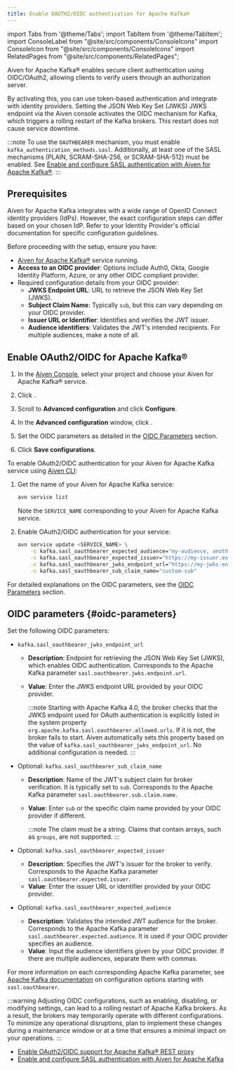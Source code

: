 ```yaml
---
title: Enable OAUTH2/OIDC authentication for Apache Kafka®
---
```


import Tabs from '@theme/Tabs';
import TabItem from '@theme/TabItem';
import ConsoleLabel from "@site/src/components/ConsoleIcons"
import ConsoleIcon from "@site/src/components/ConsoleIcons"
import RelatedPages from "@site/src/components/RelatedPages";

Aiven for Apache Kafka® enables secure client authentication using OIDC/OAuth2, allowing clients to verify users through an authorization server.

By activating this, you can use
token-based authentication and integrate with identity providers.
Setting the JSON Web Key Set (JWKS) JWKS endpoint via the Aiven console
activates the OIDC mechanism for Kafka, which triggers a rolling restart
of the Kafka brokers. This restart does not cause service downtime.

:::note
To use the `OAUTHBEARER` mechanism, you must enable `kafka_authentication_methods.sasl`.
Additionally, at least one of the SASL mechanisms (PLAIN, SCRAM-SHA-256, or SCRAM-SHA-512)
must be enabled. See
[Enable and configure SASL authentication with Aiven for Apache Kafka®](/docs/products/kafka/howto/kafka-sasl-auth).
:::

## Prerequisites

Aiven for Apache Kafka integrates with a wide range of OpenID Connect
identity providers (IdPs). However, the exact configuration steps can
differ based on your chosen IdP. Refer to your Identity Provider's
official documentation for specific configuration guidelines.

Before proceeding with the setup, ensure you have:

- [Aiven for Apache Kafka®](/docs/products/kafka/create-kafka-service) service running.
- **Access to an OIDC provider**: Options include Auth0, Okta, Google
  Identity Platform, Azure, or any other OIDC compliant provider.
- Required configuration details from your OIDC provider:
  - **JWKS Endpoint URL**: URL to retrieve the JSON Web Key Set
    (JWKS).
  - **Subject Claim Name**: Typically `sub`, but this can vary depending
    on your OIDC provider.
  - **Issuer URL or Identifier**: Identifies and verifies the JWT
    issuer.
  - **Audience identifiers**: Validates the JWT's intended
    recipients. For multiple audiences, make a note of all.

## Enable OAuth2/OIDC for Apache Kafka®

<Tabs groupId="config-methods">
<TabItem value="console" label="Aiven Console" default>

1. In the [Aiven Console](https://console.aiven.io/), select your
   project and choose your Aiven for Apache Kafka® service.

1. Click <ConsoleLabel name="Service settings"/>.
1. Scroll to **Advanced configuration** and click **Configure**.
1. In the **Advanced configuration** window, click
   <ConsoleIcon name="Add config options"/>.
1. Set the OIDC parameters as detailed in the [OIDC Parameters](#oidc-parameters) section.
1. Click **Save configurations**.

</TabItem>
<TabItem value="cli" label="CLI">

To enable OAuth2/OIDC authentication for your Aiven for Apache Kafka
service using [Aiven CLI](/docs/tools/cli):

1. Get the name of your Aiven for Apache Kafka service:

   ```bash
   avn service list
   ```

   Note the `SERVICE_NAME` corresponding to your Aiven for Apache Kafka service.

1. Enable OAuth2/OIDC authentication for your service:

   ```bash
   avn service update <SERVICE_NAME> \
       -c kafka.sasl_oauthbearer_expected_audience="my-audience, another-audience" \
       -c kafka.sasl_oauthbearer_expected_issuer="https://my-issuer.example.com" \
       -c kafka.sasl_oauthbearer_jwks_endpoint_url="https://my-jwks-endpoint.example.com/jwks" \
       -c kafka.sasl_oauthbearer_sub_claim_name="custom-sub"
   ```

For detailed explanations on the OIDC parameters, see the
[OIDC Parameters](#oidc-parameters) section.

</TabItem>
</Tabs>

## OIDC parameters {#oidc-parameters}

Set the following OIDC parameters:

- `kafka.sasl_oauthbearer_jwks_endpoint_url`
  - **Description**: Endpoint for retrieving the JSON Web Key Set
    (JWKS), which enables OIDC authentication. Corresponds to
    the Apache Kafka parameter
    `sasl.oauthbearer.jwks.endpoint.url`.
  - **Value**: Enter the JWKS endpoint URL provided by your OIDC
    provider.

    :::note
    Starting with Apache Kafka 4.0, the broker checks that the JWKS endpoint used for
    OAuth authentication is explicitly listed in the system
    property `org.apache.kafka.sasl.oauthbearer.allowed.urls`. If it is not, the broker
    fails to start.
    Aiven automatically sets this property based on the value
    of `kafka.sasl_oauthbearer_jwks_endpoint_url`. No additional configuration is needed.
    :::


- Optional: `kafka.sasl_oauthbearer_sub_claim_name`
  - **Description**: Name of the JWT's subject claim for broker
    verification. It is typically set to `sub`.
    Corresponds to the Apache Kafka parameter
    `sasl.oauthbearer.sub.claim.name`.
  - **Value**: Enter `sub` or the specific claim name provided
    by your OIDC provider if different.

    :::note
    The claim must be a string. Claims that contain arrays, such as `groups`, are not
    supported.
    :::

- Optional: `kafka.sasl_oauthbearer_expected_issuer`
  - **Description**: Specifies the JWT's issuer for the broker to
    verify. Corresponds to the Apache Kafka parameter
    `sasl.oauthbearer.expected.issuer`.
  - **Value**: Enter the issuer URL or identifier provided by your
    OIDC provider.
- Optional: `kafka.sasl_oauthbearer_expected_audience`
  - **Description**: Validates the intended JWT audience for the
    broker. Corresponds to the Apache Kafka parameter
    `sasl.oauthbearer.expected.audience`. It is used if your OIDC provider
    specifies an audience.
  - **Value**: Input the audience identifiers given by your OIDC
    provider. If there are multiple audiences, separate them
    with commas.

For more information on each corresponding Apache Kafka parameter,
see [Apache Kafka documentation](https://kafka.apache.org/documentation/) on
configuration options starting with `sasl.oauthbearer`.

:::warning
Adjusting OIDC configurations, such as enabling, disabling, or
modifying settings, can lead to a rolling restart of Apache Kafka brokers.
As a result, the brokers may temporarily operate with different configurations. To
minimize any operational disruptions, plan to implement these changes during a
maintenance window or at a time that ensures a minimal impact on your operations.
:::

<RelatedPages/>

- [Enable OAuth2/OIDC support for Apache Kafka® REST proxy](/docs/products/kafka/karapace/howto/enable-oauth-oidc-kafka-rest-proxy)
- [Enable and configure SASL authentication with Aiven for Apache Kafka](/docs/products/kafka/howto/kafka-sasl-auth)
